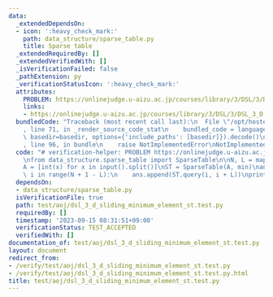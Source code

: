 ```yaml
---
data:
  _extendedDependsOn:
  - icon: ':heavy_check_mark:'
    path: data_structure/sparse_table.py
    title: Sparse table
  _extendedRequiredBy: []
  _extendedVerifiedWith: []
  _isVerificationFailed: false
  _pathExtension: py
  _verificationStatusIcon: ':heavy_check_mark:'
  attributes:
    PROBLEM: https://onlinejudge.u-aizu.ac.jp/courses/library/3/DSL/3/DSL_3_D
    links:
    - https://onlinejudge.u-aizu.ac.jp/courses/library/3/DSL/3/DSL_3_D
  bundledCode: "Traceback (most recent call last):\n  File \"/opt/hostedtoolcache/PyPy/3.10.12/x64/lib/pypy3.10/site-packages/onlinejudge_verify/documentation/build.py\"\
    , line 71, in _render_source_code_stat\n    bundled_code = language.bundle(stat.path,\
    \ basedir=basedir, options={'include_paths': [basedir]}).decode()\n  File \"/opt/hostedtoolcache/PyPy/3.10.12/x64/lib/pypy3.10/site-packages/onlinejudge_verify/languages/python.py\"\
    , line 96, in bundle\n    raise NotImplementedError\nNotImplementedError\n"
  code: "# verification-helper: PROBLEM https://onlinejudge.u-aizu.ac.jp/courses/library/3/DSL/3/DSL_3_D\n\
    \nfrom data_structure.sparse_table import SparseTable\n\nN, L = map(int, input().split())\n\
    A = [int(x) for x in input().split()]\nST = SparseTable(A, min)\nans = []\nfor\
    \ i in range(N + 1 - L):\n    ans.append(ST.query(i, i + L))\nprint(*ans)\n"
  dependsOn:
  - data_structure/sparse_table.py
  isVerificationFile: true
  path: test/aoj/dsl_3_d_sliding_minimum_element_st.test.py
  requiredBy: []
  timestamp: '2023-09-15 08:31:51+09:00'
  verificationStatus: TEST_ACCEPTED
  verifiedWith: []
documentation_of: test/aoj/dsl_3_d_sliding_minimum_element_st.test.py
layout: document
redirect_from:
- /verify/test/aoj/dsl_3_d_sliding_minimum_element_st.test.py
- /verify/test/aoj/dsl_3_d_sliding_minimum_element_st.test.py.html
title: test/aoj/dsl_3_d_sliding_minimum_element_st.test.py
---
```


